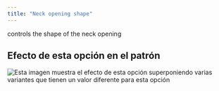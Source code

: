 ```yaml
---
title: "Neck opening shape"
---
```


controls the shape of the neck opening

## Efecto de esta opción en el patrón

![Esta imagen muestra el efecto de esta opción superponiendo varias variantes que tienen un valor diferente para esta opción](walburga_neckoratio_sample.svg "Efecto de esta opción en el patrón")
